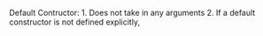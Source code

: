 Default Contructor: 
    1. Does not take in any arguments
    2. If a default constructor is not defined explicitly, 